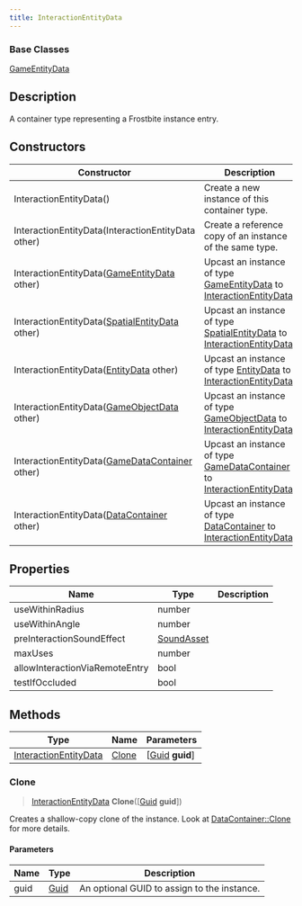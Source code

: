 ```yaml
---
title: InteractionEntityData
---
```

### Base Classes

[GameEntityData](GameEntityData)

## Description

A container type representing a Frostbite instance entry.

## Constructors

| Constructor                                                                      | Description                                                                                                                       |
| -------------------------------------------------------------------------------- | --------------------------------------------------------------------------------------------------------------------------------- |
| InteractionEntityData()                                                          | Create a new instance of this container type.                                                                                     |
| InteractionEntityData(InteractionEntityData other)                               | Create a reference copy of an instance of the same type.                                                                          |
| InteractionEntityData([GameEntityData](GameEntityData) other)                    | Upcast an instance of type [GameEntityData](GameEntityData) to [InteractionEntityData](InteractionEntityData).                    |
| InteractionEntityData([SpatialEntityData](SpatialEntityData) other)              | Upcast an instance of type [SpatialEntityData](SpatialEntityData) to [InteractionEntityData](InteractionEntityData).              |
| InteractionEntityData([EntityData](EntityData) other)                            | Upcast an instance of type [EntityData](EntityData) to [InteractionEntityData](InteractionEntityData).                            |
| InteractionEntityData([GameObjectData](GameObjectData) other)                    | Upcast an instance of type [GameObjectData](GameObjectData) to [InteractionEntityData](InteractionEntityData).                    |
| InteractionEntityData([GameDataContainer](GameDataContainer) other)              | Upcast an instance of type [GameDataContainer](GameDataContainer) to [InteractionEntityData](InteractionEntityData).              |
| InteractionEntityData([DataContainer](/vext/ref/shared/class/datacontainer) other) | Upcast an instance of type [DataContainer](/vext/ref/shared/class/datacontainer) to [InteractionEntityData](InteractionEntityData). |

## Properties

| Name                           | Type                     | Description |
| ------------------------------ | ------------------------ | ----------- |
| useWithinRadius                | number                   |             |
| useWithinAngle                 | number                   |             |
| preInteractionSoundEffect      | [SoundAsset](SoundAsset) |             |
| maxUses                        | number                   |             |
| allowInteractionViaRemoteEntry | bool                     |             |
| testIfOccluded                 | bool                     |             |

## Methods

| Type                                           | Name            | Parameters                                     |
| ---------------------------------------------- | --------------- | ---------------------------------------------- |
| [InteractionEntityData](InteractionEntityData) | [Clone](#clone) | \[[Guid](/vext/ref/shared/class/guid) **guid**\] |

### Clone

> [InteractionEntityData](InteractionEntityData) **Clone**(\[[Guid](/vext/ref/shared/class/guid) **guid**\])

Creates a shallow-copy clone of the instance. Look at [DataContainer::Clone](/vext/ref/shared/class/datacontainer#clone) for more details.

#### Parameters

| Name | Type         | Description                                 |
| ---- | ------------ | ------------------------------------------- |
| guid | [Guid](Guid) | An optional GUID to assign to the instance. |
